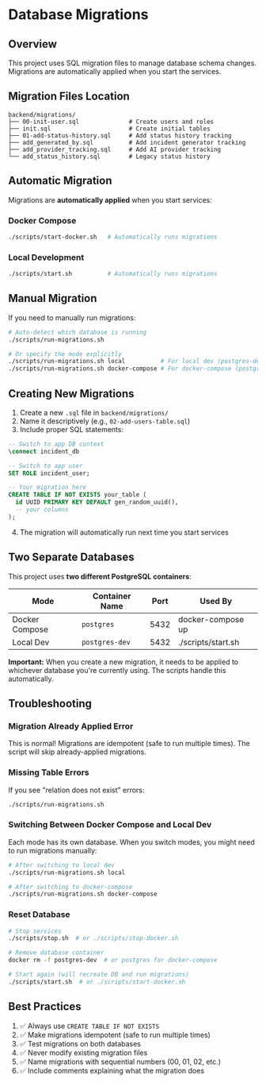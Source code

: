 # Database Migrations

## Overview

This project uses SQL migration files to manage database schema changes. Migrations are automatically applied when you start the services.

## Migration Files Location

```
backend/migrations/
├── 00-init-user.sql              # Create users and roles
├── init.sql                      # Create initial tables
├── 01-add-status-history.sql     # Add status history tracking
├── add_generated_by.sql          # Add incident generator tracking
├── add_provider_tracking.sql     # Add AI provider tracking
└── add_status_history.sql        # Legacy status history
```

## Automatic Migration

Migrations are **automatically applied** when you start services:

### Docker Compose
```bash
./scripts/start-docker.sh   # Automatically runs migrations
```

### Local Development
```bash
./scripts/start.sh          # Automatically runs migrations
```

## Manual Migration

If you need to manually run migrations:

```bash
# Auto-detect which database is running
./scripts/run-migrations.sh

# Or specify the mode explicitly
./scripts/run-migrations.sh local          # For local dev (postgres-dev)
./scripts/run-migrations.sh docker-compose # For docker-compose (postgres)
```

## Creating New Migrations

1. Create a new `.sql` file in `backend/migrations/`
2. Name it descriptively (e.g., `02-add-users-table.sql`)
3. Include proper SQL statements:

```sql
-- Switch to app DB context
\connect incident_db

-- Switch to app user
SET ROLE incident_user;

-- Your migration here
CREATE TABLE IF NOT EXISTS your_table (
  id UUID PRIMARY KEY DEFAULT gen_random_uuid(),
  -- your columns
);
```

4. The migration will automatically run next time you start services

## Two Separate Databases

This project uses **two different PostgreSQL containers**:

| Mode | Container Name | Port | Used By |
|------|---------------|------|---------|
| Docker Compose | `postgres` | 5432 | docker-compose up |
| Local Dev | `postgres-dev` | 5432 | ./scripts/start.sh |

**Important:** When you create a new migration, it needs to be applied to whichever database you're currently using. The scripts handle this automatically.

## Troubleshooting

### Migration Already Applied Error
This is normal! Migrations are idempotent (safe to run multiple times). The script will skip already-applied migrations.

### Missing Table Errors
If you see "relation does not exist" errors:
```bash
./scripts/run-migrations.sh
```

### Switching Between Docker Compose and Local Dev
Each mode has its own database. When you switch modes, you might need to run migrations manually:
```bash
# After switching to local dev
./scripts/run-migrations.sh local

# After switching to docker-compose
./scripts/run-migrations.sh docker-compose
```

### Reset Database
```bash
# Stop services
./scripts/stop.sh  # or ./scripts/stop-docker.sh

# Remove database container
docker rm -f postgres-dev  # or postgres for docker-compose

# Start again (will recreate DB and run migrations)
./scripts/start.sh  # or ./scripts/start-docker.sh
```

## Best Practices

1. ✅ Always use `CREATE TABLE IF NOT EXISTS`
2. ✅ Make migrations idempotent (safe to run multiple times)
3. ✅ Test migrations on both databases
4. ✅ Never modify existing migration files
5. ✅ Name migrations with sequential numbers (00, 01, 02, etc.)
6. ✅ Include comments explaining what the migration does

